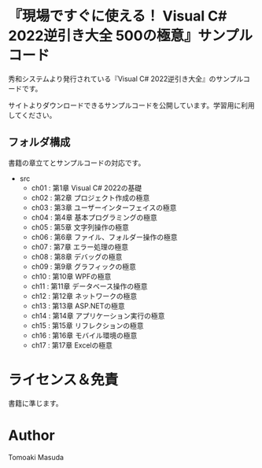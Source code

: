 # 『現場ですぐに使える！ Visual C# 2022逆引き大全 500の極意』サンプルコード

秀和システムより発行されている『Visual C# 2022逆引き大全』のサンプルコードです。

サイトよりダウンロードできるサンプルコードを公開しています。学習用に利用してください。


## フォルダ構成

書籍の章立てとサンプルコードの対応です。

- src
    - ch01 : 第1章 Visual C# 2022の基礎
    - ch02 : 第2章 プロジェクト作成の極意
    - ch03 : 第3章 ユーザーインターフェイスの極意
    - ch04 : 第4章 基本プログラミングの極意
    - ch05 : 第5章 文字列操作の極意
    - ch06 : 第6章 ファイル、フォルダー操作の極意
    - ch07 : 第7章 エラー処理の極意
    - ch08 : 第8章 デバッグの極意
    - ch09 : 第9章 グラフィックの極意
    - ch10 : 第10章 WPFの極意
    - ch11 : 第11章 データベース操作の極意
    - ch12 : 第12章 ネットワークの極意
    - ch13 : 第13章 ASP.NETの極意
    - ch14 : 第14章 アプリケーション実行の極意
    - ch15 : 第15章 リフレクションの極意
    - ch16 : 第16章 モバイル環境の極意
    - ch17 : 第17章 Excelの極意

# ライセンス＆免責

書籍に準じます。

# Author 

Tomoaki Masuda